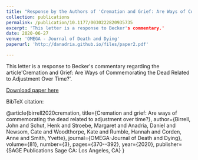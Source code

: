 ```yaml
---
title: "Response by the Authors of 'Cremation and Grief: Are Ways of Commemorating the Dead Related to Adjustment Over Time?'"
collection: publications
permalink: /publication/10.1177/0030222820935735
excerpt: 'This letter is a response to Becker's commentary.'
date: 2020-06-27
venue: 'OMEGA - Journal of Death and Dying'
paperurl: 'http://danadria.github.io/files/paper2.pdf'

---
```

This letter is a response to Becker's commentary regarding the article'Cremation and Grief: Are Ways of Commemorating the Dead Related to Adjustment Over Time?'.

[Download paper here](http://danadria.github.io/files/paper2.pdf)

BibTeX citation: 

@article{birrell2020cremation,
  title={Cremation and grief: Are ways of commemorating the dead related to adjustment over time?},
  author={Birrell, John and Schut, Henk and Stroebe, Margaret and Anadria, Daniel and Newsom, Cate and Woodthorpe, Kate and Rumble, Hannah and Corden, Anne and Smith, Yvette},
  journal={OMEGA-Journal of Death and Dying},
  volume={81},
  number={3},
  pages={370--392},
  year={2020},
  publisher={SAGE Publications Sage CA: Los Angeles, CA}
}